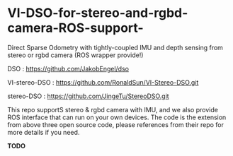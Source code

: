 # VI-DSO-for-stereo-and-rgbd-camera-ROS-support-
Direct Sparse Odometry with tightly-coupled IMU and depth sensing from stereo or rgbd camera (ROS wrapper provide!)

DSO : https://github.com/JakobEngel/dso

VI-stereo-DSO : https://github.com/RonaldSun/VI-Stereo-DSO.git

stereo-DSO : https://github.com/JingeTu/StereoDSO.git

This repo supportS stereo & rgbd camera with IMU, and we also provide ROS interface that can run on your own devices. 
The code is the extension from above three open source code, please references from their repo for more details if you need.

**TODO**
